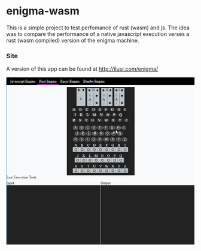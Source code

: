 # enigma-wasm
This is a simple project to test perfomance of rust (wasm) and js. The idea was to compare the performance of a native javascript execution verses a rust (wasm compiled) version of the enigma machine.

### Site
A version of this app can be found at http://ilusr.com/enigma/

![](example.gif)
